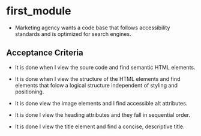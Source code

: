 # first_module

 * Marketing agency wants a code base that follows
   accessibility standards and is optimized for search engines.

## Acceptance Criteria 

  * It is done when I view the soure code and find semantic HTML elements. 

  * It is done when I view the structure of the HTML elements and find
    elements that folow a logical structure independent of styling and positioning. 

  * It is done view the image elements and I find accessible alt attributes. 

  * It is done I view the heading attributes and they fall in sequential order. 

  * It is done I  view the title element and find a concise, descriptive title.



